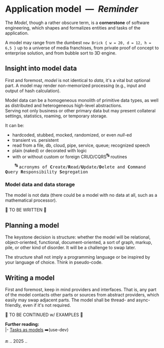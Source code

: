 # Application model &nbsp;&mdash;&nbsp; _Reminder_

The _Model_, though a rather obscure term, is a **cornerstone** of software engineering, which shapes and formalizes entities and tasks of the application.

A model may range from the dumbest `new Brick { w = 20, d = 12, h = 6,5 }` up to a universe of media franchises, from private proof of concept to enterprise solution, and from bubble sort to 3D engine.

## Insight into model data

First and foremost, _model_ is not identical to _data_, it's a vital but optional part. A model may render non-memorized processing (e.g., input and output of hash calculation).

Model data can be a homogeneous monolith of primitive data types, as well as distributed and heterogeneous high-level abstractions.\
Serving not only business or other primary data but may present collateral settings, statistics, roaming, or temporary storage.

It can be:

+ hardcoded, stubbed, mocked, randomized, or even _null_-ed
+ transient vs. persistent
+ read from a file, db, cloud, pipe, service, queue; recognized speech
+ plain (naked) or decorated with logic
+ with or without custom or foreign CRUD/CQRS<sup>:capital_abcd:</sup> routines

&nbsp; &nbsp; &nbsp; &nbsp; <sup>🔠</sup> <samp>acronyms of **C**reate/**R**ead/**U**pdate/**D**elete and **C**ommand **Q**uery **R**esponsibility **S**egregation</samp>

### Model data and data storage

The model is not data (there could be a model with no data at all, such as a mathematical processor).

🚧 TO BE WRITTEN 🚧

## Planning a model

The keystone decision is structure: whether the model will be relational, object-oriented, functional, document-oriented, a sort of graph, markup, pile, or other kind of disorder. It will be a challenge to swap later. 

The structure shall not imply a programming language or be inspired by your language of choice. Think in pseudo-code.

## Writing a model

First and foremost, keep in mind providers and interfaces. That is, any part of the model contacts other parts or sources from abstract providers, which easily may swap adjacent parts.
The model shall be thread- and async-friendly, even if it's not required. 

:construction: TO BE CONTINUED w/ EXAMPLES :construction:

**Further reading:**\
|- [Tasks as models](https://github.com/Kyriosity/use-dev/blob/main/README%2B/decisions/README%2B/think_in_tasks/README.md) ➡️(use-dev)

🔚 .. 2025 ..
